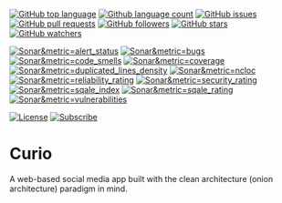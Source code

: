 <!--Github Badges-->
[![GitHub top language](https://img.shields.io/github/languages/top/Reapism/Curio.svg)](https://github.com/Reapism/Curio)
[![Github language count](https://img.shields.io/github/languages/count/Reapism/Curio.svg)](https://github.com/Reapism/Curio)
[![GitHub issues](https://img.shields.io/github/issues-raw/Reapism/Curio.svg)](https://github.com/Reapism/Curio/issues)
[![GitHub pull requests](https://img.shields.io/github/issues-pr-raw/Reapism/Curio.svg)](https://github.com/Reapism/Curio/pulls)
[![GitHub followers](https://img.shields.io/github/followers/Reapism.svg)](https://github.com/Reapism?tab=followers)
[![GitHub stars](https://img.shields.io/github/stars/Reapism/Curio.svg)](https://github.com/Reapism/Curio)
[![GitHub watchers](https://img.shields.io/github/watchers/Reapism/Curio.svg)](https://github.com/Reapism/Curio/watchers)

<!--Sonar Badges-->
[![Sonar&metric=alert_status](https://sonarcloud.io/api/project_badges/measure?project=Curio&metric=alert_status)](https://sonarcloud.io/dashboard?id=Reapism_Curio)
[![Sonar&metric=bugs](https://sonarcloud.io/api/project_badges/measure?project=Curio&metric=bugs)](https://sonarcloud.io/component_measures?id=Reapism_Curio&metric=bugs)
[![Sonar&metric=code_smells](https://sonarcloud.io/api/project_badges/measure?project=Curio&metric=code_smells)](https://sonarcloud.io/component_measures?id=Reapism_Curio&metric=code_smells)
[![Sonar&metric=coverage](https://sonarcloud.io/api/project_badges/measure?project=Reapism_Curio&metric=coverage)](https://sonarcloud.io/component_measures?id=Reapism_Curio&metric=Coverage)
[![Sonar&metric=duplicated_lines_density](https://sonarcloud.io/api/project_badges/measure?project=Reapism_Curio&metric=duplicated_lines_density)](https://sonarcloud.io/component_measures?id=Reapism_Curio&metric=duplicated_lines)
[![Sonar&metric=ncloc](https://sonarcloud.io/api/project_badges/measure?project=Reapism_Curio&metric=ncloc)](https://sonarcloud.io/component_measures?id=Reapism_Curio&metric=ncloc)
[![Sonar&metric=reliability_rating](https://sonarcloud.io/api/project_badges/measure?project=Reapism_Curio&metric=reliability_rating)](https://sonarcloud.io/component_measures?id=Reapism_Curio&metric=reliability_rating)
[![Sonar&metric=security_rating](https://sonarcloud.io/api/project_badges/measure?project=Reapism_Curio&metric=security_rating)](https://sonarcloud.io/component_measures?id=Reapism_Curio&metric=security_rating)
[![Sonar&metric=sqale_index](https://sonarcloud.io/api/project_badges/measure?project=Reapism_Curio&metric=sqale_index)](https://sonarcloud.io/component_measures?id=Reapism_Curio&metric=sqale_index)
[![Sonar&metric=sqale_rating](https://sonarcloud.io/api/project_badges/measure?project=Reapism_Curio&metric=sqale_rating)](https://sonarcloud.io/component_measures?id=Reapism_Curio&metric=sqale_rating)
[![Sonar&metric=vulnerabilities](https://sonarcloud.io/api/project_badges/measure?project=Reapism_Curio&metric=vulnerabilities)](https://sonarcloud.io/component_measures?id=Reapism_Curio&metric=vulnerabilities)


[![License](https://img.shields.io/github/license/gittools/gitlink.svg)](/LICENSE.txt)
[![Subscribe](https://img.shields.io/badge/subscribe%20to%20receive%20notificatons-grey.svg)](https://github.com/Reapism/Curio/subscription)

<!--BadgesEND-->

# Curio

A web-based social media app built with the clean architecture (onion architecture) paradigm in mind.

